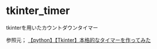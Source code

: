 # tkinter_timer


tkinterを用いたカウントダウンタイマー


参照元；
[【python】【Tkinter】本格的なタイマーを作ってみた](https://www.stjun.com/entry/2019/06/02/180554)
